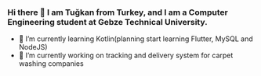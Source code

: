 ### Hi there 👋 I am Tuğkan from Turkey, and I am a Computer Engineering student at Gebze Technical University. 

- 🌱 I’m currently learning Kotlin(planning start learning Flutter, MySQL and NodeJS)
- 🔭 I’m currently working on tracking and delivery system for carpet washing companies

<!--
**tgknyhn/tgknyhn** is a ✨ _special_ ✨ repository because its `README.md` (this file) appears on your GitHub profile.

Here are some ideas to get you started:

- 🔭 I’m currently working on ...
- 👯 I’m looking to collaborate on ...
- 🤔 I’m looking for help with ...
- 💬 Ask me about ...
- 📫 How to reach me: ...
- 😄 Pronouns: ...
- ⚡ Fun fact: ...
-->
